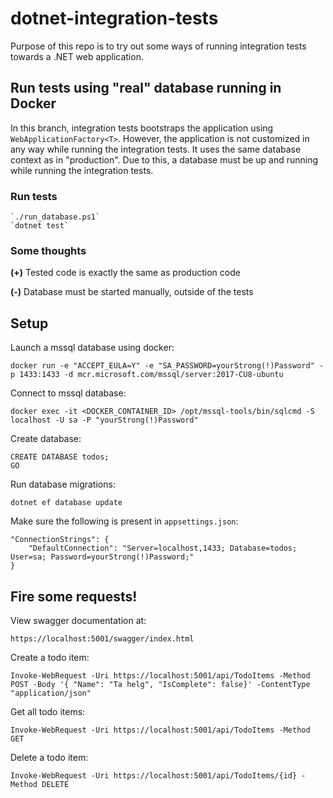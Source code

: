 # dotnet-integration-tests

Purpose of this repo is to try out some ways of running integration tests towards a .NET web application.

## Run tests using "real" database running in Docker

In this branch, integration tests bootstraps the application using `WebApplicationFactory<T>`. However, the application is not customized in any way while running the integration tests. It uses the same database context as in "production". Due to this, a database must be up and running while running the integration tests.

### Run tests

    `./run_database.ps1`
    `dotnet test`

### Some thoughts

**(+)** Tested code is exactly the same as production code

**(-)** Database must be started manually, outside of the tests

## Setup

Launch a mssql database using docker:

    docker run -e "ACCEPT_EULA=Y" -e "SA_PASSWORD=yourStrong(!)Password" -p 1433:1433 -d mcr.microsoft.com/mssql/server:2017-CU8-ubuntu

Connect to mssql database:

    docker exec -it <DOCKER_CONTAINER_ID> /opt/mssql-tools/bin/sqlcmd -S localhost -U sa -P "yourStrong(!)Password"

Create database:

    CREATE DATABASE todos;
    GO

Run database migrations:

    dotnet ef database update

Make sure the following is present in `appsettings.json`:
```
"ConnectionStrings": {
    "DefaultConnection": "Server=localhost,1433; Database=todos; User=sa; Password=yourStrong(!)Password;"
}
```

## Fire some requests!

View swagger documentation at:

    https://localhost:5001/swagger/index.html

Create a todo item:

    Invoke-WebRequest -Uri https://localhost:5001/api/TodoItems -Method POST -Body '{ "Name": "Ta helg", "IsComplete": false}' -ContentType "application/json"

Get all todo items:

    Invoke-WebRequest -Uri https://localhost:5001/api/TodoItems -Method GET

Delete a todo item:

    Invoke-WebRequest -Uri https://localhost:5001/api/TodoItems/{id} -Method DELETE
